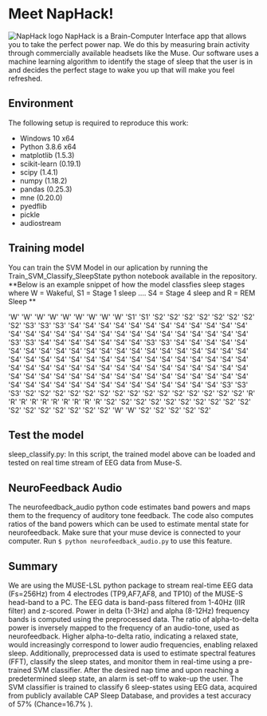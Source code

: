 # Meet NapHack!
![NapHack logo](https://github.com/napHack/frontend/blob/start/logo_naphack_blue.png?raw=true)
NapHack is a Brain-Computer Interface app that allows you to take the perfect power nap.
We do this by measuring brain activity through commercially available headsets like the Muse. 
Our software uses a machine learning algorithm to identify the stage of sleep that the user is in and decides the perfect stage to wake you up that will make you feel refreshed.

## Environment ##
The following setup is required to reproduce this work:

- Windows 10 x64
- Python 3.8.6 x64
- matplotlib (1.5.3)
- scikit-learn (0.19.1)
- scipy (1.4.1)
- numpy (1.18.2)
- pandas (0.25.3)
- mne (0.20.0)
- pyedflib
- pickle
- audiostream

## Training model ##
You can train the SVM Model in our aplication by running the Train_SVM_Classify_SleepState python notebook available in the repository.
**Below is an example snippet of how the model classfies sleep stages where W = Wakeful, S1 = Stage 1 sleep .... S4 = Stage 4 sleep and R = REM Sleep **

 'W' 'W' 'W' 'W' 'W' 'W' 'W' 'W' 'W' 'S1' 'S1' 'S2' 'S2' 'S2' 'S2' 'S2'
 'S2' 'S2' 'S2' 'S3' 'S3' 'S3' 'S4' 'S4' 'S4' 'S4' 'S4' 'S4' 'S4' 'S4'
 'S4' 'S4' 'S4' 'S4' 'S4' 'S4' 'S4' 'S4' 'S4' 'S4' 'S4' 'S4' 'S4' 'S4'
 'S4' 'S4' 'S4' 'S4' 'S4' 'S4' 'S3' 'S3' 'S4' 'S4' 'S4' 'S4' 'S4' 'S4'
 'S4' 'S3' 'S3' 'S4' 'S4' 'S4' 'S4' 'S4' 'S4' 'S4' 'S4' 'S4' 'S4' 'S4'
 'S4' 'S4' 'S4' 'S4' 'S4' 'S4' 'S4' 'S4' 'S4' 'S4' 'S4' 'S4' 'S4' 'S4'
 'S4' 'S4' 'S4' 'S4' 'S4' 'S4' 'S4' 'S4' 'S4' 'S4' 'S4' 'S4' 'S4' 'S4'
 'S4' 'S4' 'S4' 'S4' 'S4' 'S4' 'S4' 'S4' 'S4' 'S4' 'S4' 'S4' 'S4' 'S4'
 'S4' 'S4' 'S4' 'S4' 'S4' 'S4' 'S4' 'S4' 'S4' 'S4' 'S4' 'S4' 'S4' 'S4'
 'S4' 'S4' 'S4' 'S4' 'S4' 'S4' 'S4' 'S4' 'S4' 'S4' 'S4' 'S4' 'S4' 'S4'
 'S4' 'S4' 'S3' 'S3' 'S3' 'S2' 'S2' 'S2' 'S2' 'S2' 'S2' 'S2' 'S2' 'S2'
 'S2' 'S2' 'S2' 'S2' 'S2' 'S2' 'R' 'R' 'R' 'R' 'R' 'R' 'R' 'R' 'R' 'R'
 'S2' 'S2' 'S2' 'S2' 'S2' 'S2' 'S2' 'S2' 'S2' 'S2' 'S2' 'S2' 'S2' 'S2'
 'S2' 'S2' 'S2' 'W' 'W' 'S2' 'S2' 'S2' 'S2' 'S2' 
 ## Test the model ##
 sleep_classify.py: In this script, the trained model above can be loaded and tested on real time stream of EEG data from Muse-S.
 ## NeuroFeedback Audio ##
The neurofeedback_audio python code estimates band powers and maps them to the frequency of auditory tone feedback. The code also computes ratios of the band powers which can be used to estimate mental state for neurofeedback.
Make sure that your muse device is connected to your computer. Run `$ python neurofeedback_audio.py` to use this feature. 

## Summary ##
We are using the MUSE-LSL python package to stream real-time EEG data (Fs=256Hz) from 4 electrodes (TP9,AF7,AF8, and TP10) of the MUSE-S head-band to a PC. The EEG data is band-pass filtered from 1-40Hz (IIR filter) and z-scored. 
Power in delta (1-3Hz) and alpha (8-12Hz) frequency bands is computed using the preprocessed data. The ratio of alpha-to-delta power is inversely mapped to the frequency of an audio-tone, used as neurofeedback. Higher alpha-to-delta ratio, indicating a relaxed state, would increasingly correspond to lower audio frequencies, enabling relaxed sleep. 
Additionally, preprocessed data is used to estimate spectral features (FFT), classify the sleep states, and monitor them in real-time using a pre-trained SVM classifier. After the desired nap time and upon reaching a predetermined sleep state, an alarm is set-off to wake-up the user. The SVM classifier is trained to classify 6 sleep-states using EEG data, acquired from publicly available CAP Sleep Database, and provides a test accuracy of 57% (Chance=16.7% ). 




 
 



